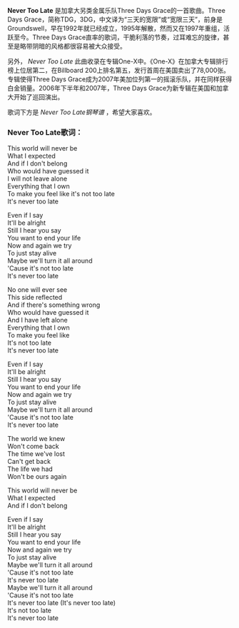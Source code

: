 

**Never Too Late** 是加拿大另类金属乐队Three Days Grace的一首歌曲。Three Days
Grace，简称TDG，3DG，中文译为“三天的宽限”或“宽限三天”，前身是Groundswell，早在1992年就已经成立，1995年解散，然而又在1997年重组，活跃至今。Three
Days Grace直率的歌词，干脆利落的节奏，过耳难忘的旋律，甚至是略带阴暗的风格都很容易被大众接受。

另外， _Never Too Late_ 此曲收录在专辑One-X中。《One-X》在加拿大专辑排行榜上位居第二，在Billboard
200上排名第五，发行首周在美国卖出了78,000张。专辑使得Three Days
Grace成为2007年美加位列第一的摇滚乐队，并在同样获得白金销量。2006年下半年和2007年，Three Days
Grace为新专辑在美国和加拿大开始了巡回演出。

歌词下方是 _Never Too Late钢琴谱_ ，希望大家喜欢。

### Never Too Late歌词：

This world will never be  
What I expected  
And if I don't belong  
Who would have guessed it  
I will not leave alone  
Everything that I own  
To make you feel like it's not too late  
It's never too late

Even if I say  
It'll be alright  
Still I hear you say  
You want to end your life  
Now and again we try  
To just stay alive  
Maybe we'll turn it all around  
'Cause it's not too late  
It's never too late

No one will ever see  
This side reflected  
And if there's something wrong  
Who would have guessed it  
And I have left alone  
Everything that I own  
To make you feel like  
It's not too late  
It's never too late

Even if I say  
It'll be alright  
Still I hear you say  
You want to end your life  
Now and again we try  
To just stay alive  
Maybe we'll turn it all around  
'Cause it's not too late  
It's never too late

The world we knew  
Won't come back  
The time we've lost  
Can't get back  
The life we had  
Won't be ours again

This world will never be  
What I expected  
And if I don't belong

Even if I say  
It'll be alright  
Still I hear you say  
You want to end your life  
Now and again we try  
To just stay alive  
Maybe we'll turn it all around  
'Cause it's not too late  
It's never too late  
Maybe we'll turn it all around  
'Cause it's not too late  
It's never too late (It's never too late)  
It's not too late  
It's never too late

